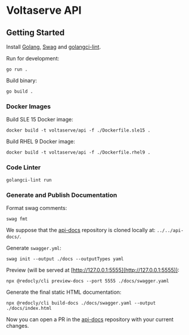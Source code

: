 # Voltaserve API

## Getting Started

Install [Golang](https://go.dev/doc/install), [Swag](https://github.com/swaggo/swag) and [golangci-lint](https://golangci-lint.run/usage/install).

Run for development:

```shell
go run .
```

Build binary:

```shell
go build .
```

### Docker Images

Build SLE 15 Docker image:

```shell
docker build -t voltaserve/api -f ./Dockerfile.sle15 .
```

Build RHEL 9 Docker image:

```shell
docker build -t voltaserve/api -f ./Dockerfile.rhel9 .
```

### Code Linter

```shell
golangci-lint run
```

### Generate and Publish Documentation

Format swag comments:

```shell
swag fmt
```

We suppose that the [api-docs](https://github.com/voltaserve/api-docs) repository is cloned locally at: `../../api-docs/`.

Generate `swagger.yml`:

```shell
swag init --output ./docs --outputTypes yaml
```

Preview (will be served at [http://127.0.0.1:5555](http://127.0.0.1:5555)):

```shell
npx @redocly/cli preview-docs --port 5555 ./docs/swagger.yaml
```

Generate the final static HTML documentation:

```shell
npx @redocly/cli build-docs ./docs/swagger.yaml --output ./docs/index.html
```

Now you can open a PR in the [api-docs](https://github.com/voltaserve/api-docs) repository with your current changes.
